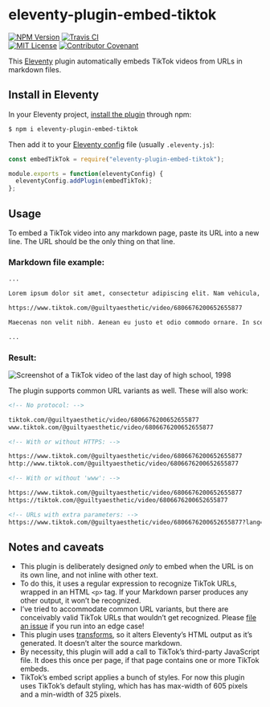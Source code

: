 # eleventy-plugin-embed-tiktok

[![NPM Version](https://img.shields.io/npm/v/eleventy-plugin-embed-tiktok?style=for-the-badge)](https://www.npmjs.com/package/eleventy-plugin-embed-tiktok)
[![Travis CI](https://img.shields.io/travis/com/gfscott/eleventy-plugin-embed-tiktok/main?style=for-the-badge)](https://travis-ci.com/github/gfscott/eleventy-plugin-embed-tiktok)\
[![MIT License](https://img.shields.io/github/license/gfscott/eleventy-plugin-embed-tiktok?style=for-the-badge)](https://github.com/gfscott/eleventy-plugin-embed-tiktok/blob/master/LICENSE)
[![Contributor Covenant](https://img.shields.io/badge/Contributor%20Covenant-v2.0-ff69b4.svg?style=for-the-badge)](CODE_OF_CONDUCT.md)

This [Eleventy](https://www.11ty.dev/) plugin automatically embeds TikTok videos from URLs in markdown files.

## Install in Eleventy

In your Eleventy project, [install the plugin](https://www.11ty.dev/docs/plugins/#adding-a-plugin) through npm:

```sh
$ npm i eleventy-plugin-embed-tiktok
```

Then add it to your [Eleventy config](https://www.11ty.dev/docs/config/) file (usually `.eleventy.js`):

```javascript
const embedTikTok = require("eleventy-plugin-embed-tiktok");

module.exports = function(eleventyConfig) {
  eleventyConfig.addPlugin(embedTikTok);
};
```

## Usage

To embed a TikTok video into any markdown page, paste its URL into a new line. The URL should be the only thing on that line.

### Markdown file example:

```markdown
...

Lorem ipsum dolor sit amet, consectetur adipiscing elit. Nam vehicula, elit vel condimentum porta, purus.

https://www.tiktok.com/@guiltyaesthetic/video/6806676200652655877

Maecenas non velit nibh. Aenean eu justo et odio commodo ornare. In scelerisque sapien at.

...
```

### Result:

![Screenshot of a TikTok video of the last day of high school, 1998](https://user-images.githubusercontent.com/547470/82851157-e6bec380-9ecc-11ea-9a6c-f14b19b33e60.png)

The plugin supports common URL variants as well. These will also work:

```markdown
<!-- No protocol: -->

tiktok.com/@guiltyaesthetic/video/6806676200652655877
www.tiktok.com/@guiltyaesthetic/video/6806676200652655877

<!-- With or without HTTPS: -->

https://www.tiktok.com/@guiltyaesthetic/video/6806676200652655877
http://www.tiktok.com/@guiltyaesthetic/video/6806676200652655877

<!-- With or without 'www': -->

https://www.tiktok.com/@guiltyaesthetic/video/6806676200652655877
https://tiktok.com/@guiltyaesthetic/video/6806676200652655877

<!-- URLs with extra parameters: -->
https://www.tiktok.com/@guiltyaesthetic/video/6806676200652655877?lang=en

```

## Notes and caveats

- This plugin is deliberately designed _only_ to embed when the URL is on its own line, and not inline with other text.
- To do this, it uses a regular expression to recognize TikTok URLs, wrapped in an HTML `<p>` tag. If your Markdown parser produces any other output, it won’t be recognized.
- I’ve tried to accommodate common URL variants, but there are conceivably valid TikTok URLs that wouldn’t get recognized. Please [file an issue](https://github.com/gfscott/eleventy-plugin-embed-tiktok/issues/new) if you run into an edge case!
- This plugin uses [transforms](https://www.11ty.dev/docs/config/#transforms), so it alters Eleventy’s HTML output as it’s generated. It doesn’t alter the source markdown.
- By necessity, this plugin will add a call to TikTok’s third-party JavaScript file. It does this once per page, if that page contains one or more TikTok embeds.
- TikTok’s embed script applies a bunch of styles. For now this plugin uses TikTok’s default styling, which has has max-width of 605 pixels and a min-width of 325 pixels. 

